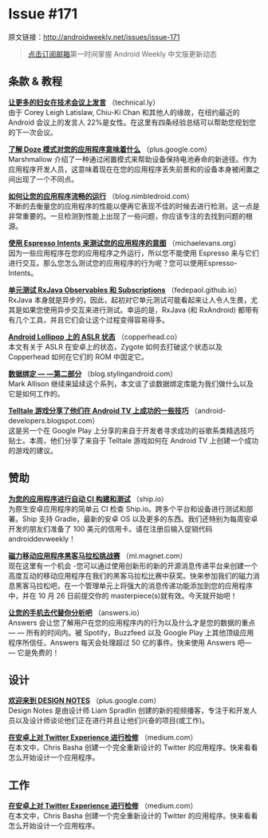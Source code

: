 
# Issue #171

>
原文链接：<http://androidweekly.net/issues/issue-171>

> [点击订阅邮箱](http://tinyletter.com/androidweeklycn)第一时间掌握 Android Weekly 中文版更新动态

## 条款 & 教程

**[让更多的妇女在技术会议上发言](http://technical.ly/philly/2015/09/15/corey-leigh-latislaw-droidcon-keynote/)**
（technical.ly）  
由于 Corey Leigh Latislaw, Chiu-Ki Chan 和其他人的缘故，在纽约最近的 Android 会议上的发言人 22%是女性。在这里有四条经验总结可以帮助您规划您的下一次会议。

**[了解 Doze 模式对您的应用程序意味着什么](https://plus.google.com/+AndroidDevelopers/posts/94jCkmG4jff)**
（plus.google.com）  
Marshmallow 介绍了一种通过闲置模式来帮助设备保持电池寿命的新途径。作为应用程序开发人员，这意味着现在在您的应用程序丢失前景和的设备本身被闲置之间出现了一个不同点。

**[如何让您的应用程序流畅的运行](http://blog.nimbledroid.com/2015/09/17/how-to-make-your-application-fluid.html)**
（blog.nimbledroid.com）  
不断的去衡量您的应用程序的性能以便再它表现不佳的时候去进行检测，这一点是非常重要的。一旦检测到性能上出现了一些问题，你应该专注的去找到问题的根源。

**[使用 Espresso Intents 来测试您的应用程序的意图](http://michaelevans.org/blog/2015/09/15/testing-intents-with-espresso-intents/)**
（michaelevans.org）  
因为一些应用程序在您的应用程序之外运行，所以您不能使用 Espresso 来与它们进行交互。那么您怎么测试您的应用程序的行为呢？您可以使用Espresso-Intents。

**[单元测试 RxJava Observables 和 Subscriptions](http://fedepaol.github.io/blog/2015/09/13/testing-rxjava-observables-subscriptions/)**
（fedepaol.github.io）  
RxJava 本身就是异步的，因此，起初对它单元测试可能看起来让人令人生畏，尤其是如果您使用异步交互来进行测试。幸运的是，RxJava (和 RxAndroid) 都带有有几个工具，并且它们会让这个过程变得容易得多。

**[Android Lollipop 上的 ASLR 状态](https://copperhead.co/2015/05/11/aslr-android-zygote)**
（copperhead.co）  
本文有关于 ASLR 在安卓上的状态，Zygote 如何去打破这个状态以及 Copperhead 如何在它们的 ROM 中固定它。

**[数据绑定 — —第二部分](https://blog.stylingandroid.com/data-binding-part-2/)**
（blog.stylingandroid.com）  
Mark Allison 继续来延续这个系列，本文谈了谈数据绑定库能为我们做什么以及它是如何工作的。

**[Telltale 游戏分享了他们在 Android TV 上成功的一些技巧](http://android-developers.blogspot.com/2015/09/telltale-games-share-their-tips-for.html)**
（android-developers.blogspot.com）  
这是另一个在 Google Play 上分享的来自于开发者寻求成功的谷歌系类精选技巧贴士。本周，他们分享了来自于 Telltale 游戏如何在 Android TV 上创建一个成功的游戏的建议。

## 赞助

**[为您的应用程序进行自动 CI 构建和测试](https://ship.io/landing/?utm_source=androiddevweekly)**
（ship.io）  
为原生安卓应用程序的简单云 CI 检查 Ship.io。跨多个平台和设备进行测试和部署。Ship 支持 Gradle，最新的安卓 OS 以及更多的东西。我们还特别为每周安卓开发的朋友们准备了 100 美元的信用卡。请在注册后输入促销代码 androiddevweekly！

**[磁力移动应用程序黑客马拉松挑战赛](http://ml.magnet.com/devpost-challengeAndroid.html)**
（ml.magnet.com）  
现在这里有一个机会 -您可以通过使用创新形的新的开源消息传递平台来创建一个高度互动的移动应用程序在我们的黑客马拉松比赛中获奖。快来参加我们的磁力消息黑客马拉松吧，在一个管理单元上将强大的消息传递功能添加到您的应用程序中，并在 10 月 26 日前提交你的 masterpiece(s)就有效。今天就开始吧！

**[让您的手机去代替你分析吧](https://answers.io/?utm_source=sponsor&utm_medium=androidweekly&utm_campaign=androidweekly_9.13.2015&utm_content=sponsor_link)**
（answers.io）  
Answers 会让您了解用户在您的应用程序内的行为以及什么才是您的数据的重点 — — 所有的时间内。被 Spotify，Buzzfeed 以及 Google Play 上其他顶级应用程序所信任，Answers 每天会处理超过 50 亿的事件。快来使用 Answers 吧— — 它是免费的！

## 设计

**[欢迎来到 DESIGN NOTES](https://plus.google.com/+LiamSpradlin/posts/jVzRHAq3Vno)**
（plus.google.com）  
Design Notes 是由设计师 Liam Spradlin 创建的新的视频播客，专注于和开发人员以及设计师谈论他们正在进行并且让他们兴奋的项目(或工作)。

**[在安卓上对 Twitter Experience 进行检修](https://medium.com/@BashaChris/overhauling-the-twitter-experience-on-android-80f5b09e7c67)**
（medium.com）  
在本文中，Chris Basha 创建一个完全重新设计的 Twitter 的应用程序。快来看看怎么开始设计一个应用程序。

## 工作

**[在安卓上对 Twitter Experience 进行检修](https://medium.com/@BashaChris/overhauling-the-twitter-experience-on-android-80f5b09e7c67)**
（medium.com）  
在本文中，Chris Basha 创建一个完全重新设计的 Twitter 的应用程序。快来看看怎么开始设计一个应用程序。





